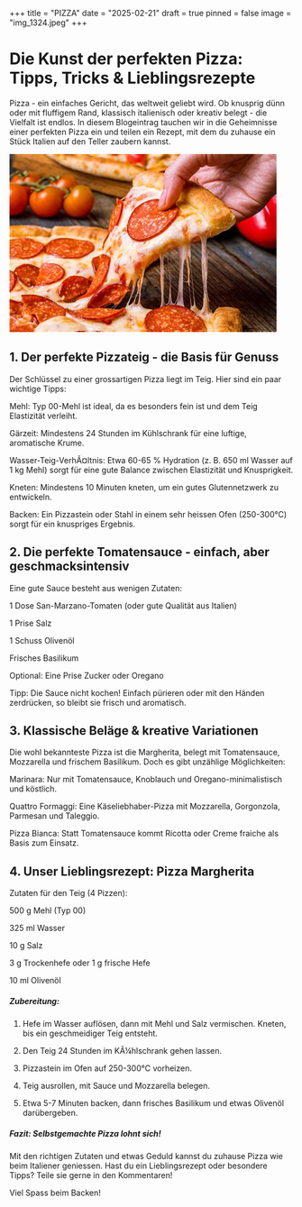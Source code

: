 +++
title = "PIZZA"
date = "2025-02-21"
draft = true
pinned = false
image = "img_1324.jpeg"
+++
# **Die Kunst der perfekten Pizza: Tipps, Tricks & Lieblingsrezepte**

Pizza - ein einfaches Gericht, das weltweit geliebt wird. Ob knusprig dünn oder mit fluffigem Rand, klassisch italienisch oder kreativ belegt - die Vielfalt ist endlos. In diesem Blogeintrag tauchen wir in die Geheimnisse einer perfekten Pizza ein und teilen ein Rezept, mit dem du zuhause ein Stück Italien auf den Teller zaubern kannst.



![](img_1324.jpeg)



## 1. Der perfekte Pizzateig - die Basis für Genuss



Der Schlüssel zu einer grossartigen Pizza liegt im Teig. Hier sind ein paar wichtige Tipps:

Mehl: Typ 00-Mehl ist ideal, da es besonders fein ist und dem Teig Elastizität verleiht.

Gärzeit: Mindestens 24 Stunden im Kühlschrank für eine luftige, aromatische Krume.

Wasser-Teig-VerhÃ¤ltnis: Etwa 60-65 % Hydration (z. B. 650 ml Wasser auf 1 kg Mehl) sorgt für eine gute Balance zwischen Elastizität und Knusprigkeit.

Kneten: Mindestens 10 Minuten kneten, um ein gutes Glutennetzwerk zu entwickeln.

Backen: Ein Pizzastein oder Stahl in einem sehr heissen Ofen (250-300°C) sorgt für ein knuspriges Ergebnis.



## 2. Die perfekte Tomatensauce - einfach, aber geschmacksintensiv



Eine gute Sauce besteht aus wenigen Zutaten:

 1 Dose San-Marzano-Tomaten (oder gute Qualität aus Italien)

1 Prise Salz

1 Schuss Olivenöl

Frisches Basilikum

Optional: Eine Prise Zucker oder Oregano



Tipp: Die Sauce nicht kochen! Einfach pürieren oder mit den Händen zerdrücken, so bleibt sie frisch und aromatisch.



## 3. Klassische Beläge & kreative Variationen



Die wohl bekannteste Pizza ist die Margherita, belegt mit Tomatensauce, Mozzarella und frischem Basilikum. Doch es gibt unzählige Möglichkeiten:

 Marinara: Nur mit Tomatensauce, Knoblauch und Oregano-minimalistisch und köstlich.

 Quattro Formaggi: Eine Käseliebhaber-Pizza mit Mozzarella, Gorgonzola, Parmesan und Taleggio.

 Pizza Bianca: Statt Tomatensauce kommt Ricotta oder Creme fraiche als Basis zum Einsatz.



## 4. Unser Lieblingsrezept: Pizza Margherita



Zutaten für den Teig (4 Pizzen):

500 g Mehl (Typ 00)

325 ml Wasser

10 g Salz

3 g Trockenhefe oder 1 g frische Hefe

10 ml Olivenöl

##### Zubereitung:

1. Hefe im Wasser auflösen, dann mit Mehl und Salz vermischen. Kneten, bis ein geschmeidiger Teig entsteht.

2. Den Teig 24 Stunden im KÃ¼hlschrank gehen lassen.

3. Pizzastein im Ofen auf 250-300°C vorheizen.

4. Teig ausrollen, mit Sauce und Mozzarella belegen.

5. Etwa 5-7 Minuten backen, dann frisches Basilikum und etwas Olivenöl darübergeben.



##### Fazit: Selbstgemachte Pizza lohnt sich!

Mit den richtigen Zutaten und etwas Geduld kannst du zuhause Pizza wie beim Italiener geniessen. Hast du ein Lieblingsrezept oder besondere Tipps? Teile sie gerne in den Kommentaren!

Viel Spass beim Backen!